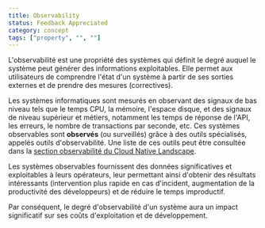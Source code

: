 ```yaml
---
title: Observability
status: Feedback Appreciated
category: concept
tags: ["property", "", ""]
---
```


L'observabilité est une propriété des systèmes qui définit le degré auquel le système peut générer des informations exploitables.
Elle permet aux utilisateurs de comprendre l'état d'un système à partir de ses sorties externes et de prendre des mesures (correctives).

Les systèmes informatiques sont mesurés en observant des signaux de bas niveau tels que le temps CPU, la mémoire, l'espace disque, et des signaux de niveau supérieur et métiers, notamment les temps de réponse de l'API, les erreurs, le nombre de transactions par seconde, etc.
Ces systèmes observables sont **observés** (ou surveillés) grâce à des outils spécialisés, appelés outils d'observabilité. Une liste de ces outils peut être consultée dans la [section observabilité du Cloud Native Landscape](https://landscape.cncf.io/card-mode?category=observability-and-analysis&grouping=category).

Les systèmes observables fournissent des données significatives et exploitables à leurs opérateurs, leur permettant ainsi d'obtenir des résultats intéressants (intervention plus rapide en cas d'incident, augmentation de la productivité des développeurs) et de réduire le temps improductif.

Par conséquent, le degré d'observabilité d'un système aura un impact significatif sur ses coûts d'exploitation et de développement.
